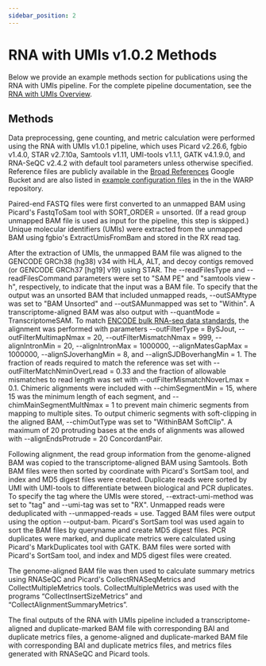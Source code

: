```yaml
---
sidebar_position: 2
---
```


# RNA with UMIs v1.0.2 Methods

Below we provide an example methods section for publications using the RNA with UMIs pipeline. For the complete pipeline documentation, see the [RNA with UMIs Overview](./README.md).

## Methods

Data preprocessing, gene counting, and metric calculation were performed using the RNA with UMIs v1.0.1 pipeline, which uses Picard v2.26.6, fgbio v1.4.0, STAR v2.7.10a, Samtools v1.11, UMI-tools v1.1.1, GATK v4.1.9.0, and RNA-SeQC v2.4.2 with default tool parameters unless otherwise specified. Reference files are publicly available in the [Broad References](https://console.cloud.google.com/storage/browser/gcp-public-data--broad-references;tab=objects?pageState=(%22StorageObjectListTable%22:(%22f%22:%22%255B%255D%22))&prefix=&forceOnObjectsSortingFiltering=false) Google Bucket and are also listed in [example configuration files](https://github.com/broadinstitute/warp/tree/develop/pipelines/broad/rna_seq/test_inputs) in the in the WARP repository.

Paired-end FASTQ files were first converted to an unmapped BAM using Picard's FastqToSam tool with SORT_ORDER = unsorted. (If a read group unmapped BAM file is used as input for the pipeline, this step is skipped.) Unique molecular identifiers (UMIs) were extracted from the unmapped BAM using fgbio's ExtractUmisFromBam and stored in the RX read tag.

After the extraction of UMIs, the unmapped BAM file was aligned to the GENCODE GRCh38 (hg38) v34 with HLA, ALT, and decoy contigs removed (or GENCODE GRCh37 [hg19] v19) using STAR. The --readFilesType and --readFilesCommand parameters were set to "SAM PE" and "samtools view -h", respectively, to indicate that the input was a BAM file. To specify that the output was an unsorted BAM that included unmapped reads, --outSAMtype was set to "BAM Unsorted" and --outSAMunmapped was set to "Within". A transcriptome-aligned BAM was also output with --quantMode = TranscriptomeSAM. To match [ENCODE bulk RNA-seq data standards](https://www.encodeproject.org/data-standards/rna-seq/long-rnas/), the alignment was performed with parameters --outFilterType = BySJout, --outFilterMultimapNmax = 20, --outFilterMismatchNmax = 999, --alignIntronMin = 20, --alignIntronMax = 1000000, --alignMatesGapMax = 1000000, --alignSJoverhangMin = 8, and --alignSJDBoverhangMin = 1. The fraction of reads required to match the reference was set with --outFilterMatchNminOverLread = 0.33 and the fraction of allowable mismatches to read length was set with --outFilterMismatchNoverLmax = 0.1. Chimeric alignments were included with --chimSegmentMin = 15, where 15 was the minimum length of each segment, and --chimMainSegmentMultNmax = 1 to prevent main chimeric segments from mapping to multiple sites. To output chimeric segments with soft-clipping in the aligned BAM, --chimOutType was set to "WithinBAM SoftClip". A maximum of 20 protruding bases at the ends of alignments was allowed with --alignEndsProtrude = 20 ConcordantPair. 

Following alignment, the read group information from the genome-aligned BAM was copied to the transcriptome-aligned BAM using Samtools. Both BAM files were then sorted by coordinate with Picard's SortSam tool, and index and MD5 digest files were created. Duplicate reads were sorted by UMI with UMI-tools to differentiate between biological and PCR duplicates. To specify the tag where the UMIs were stored, --extract-umi-method was set to "tag" and --umi-tag was set to "RX". Unmapped reads were deduplicated with --unmapped-reads = use. Tagged BAM files were output using the option --output-bam. Picard's SortSam tool was used again to sort the BAM files by queryname and create MD5 digest files. PCR duplicates were marked, and duplicate metrics were calculated using Picard's MarkDuplicates tool with GATK. BAM files were sorted with Picard's SortSam tool, and index and MD5 digest files were created.

The genome-aligned BAM file was then used to calculate summary metrics using RNASeQC and Picard's CollectRNASeqMetrics and CollectMultipleMetrics tools. CollectMultipleMetrics was used with the programs “CollectInsertSizeMetrics” and “CollectAlignmentSummaryMetrics”. 

The final outputs of the RNA with UMIs pipeline included a transcriptome-aligned and duplicate-marked BAM file with corresponding BAI and duplicate metrics files, a genome-aligned and duplicate-marked BAM file with corresponding BAI and duplicate metrics files, and metrics files generated with RNASeQC and Picard tools.